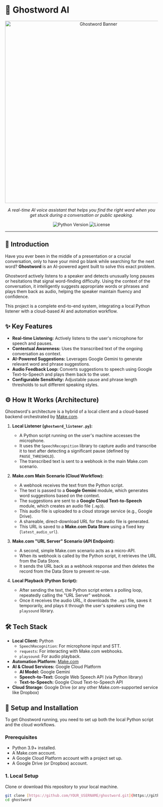 # 🎤 Ghostword AI

<p align="center">
  <img src="[URL_TO_YOUR_GHOSTWORD_GRAPHIC.png](https://github.com/Damilola-Ayeni/ghostword-ai/blob/main/ghostword_banner.png.png)" alt="Ghostword Banner" width="600"/>
</p>

<p align="center">
  <em>A real-time AI voice assistant that helps you find the right word when you get stuck during a conversation or public speaking.</em>
</p>

<p align="center">
  <img alt="Python Version" src="https://img.shields.io/badge/python-3.9+-blue.svg">
  <img alt="License" src="https://img.shields.io/badge/license-MIT-green.svg">
</p>

---

## 🌟 Introduction

Have you ever been in the middle of a presentation or a crucial conversation, only to have your mind go blank while searching for the next word? **Ghostword** is an AI-powered agent built to solve this exact problem.

Ghostword actively listens to a speaker and detects unusually long pauses or hesitations that signal word-finding difficulty. Using the context of the conversation, it intelligently suggests appropriate words or phrases and plays them back as audio, helping the speaker maintain fluency and confidence.

This project is a complete end-to-end system, integrating a local Python listener with a cloud-based AI and automation workflow.

## ✨ Key Features

- **Real-time Listening:** Actively listens to the user's microphone for speech and pauses.
- **Contextual Awareness:** Uses the transcribed text of the ongoing conversation as context.
- **AI-Powered Suggestions:** Leverages Google Gemini to generate relevant word and phrase suggestions.
- **Audio Feedback Loop:** Converts suggestions to speech using Google Text-to-Speech and plays them back to the user.
- **Configurable Sensitivity:** Adjustable pause and phrase length thresholds to suit different speaking styles.

## ⚙️ How It Works (Architecture)

Ghostword's architecture is a hybrid of a local client and a cloud-based backend orchestrated by [Make.com](https://www.make.com/).

1.  **Local Listener (`ghostword_listener.py`):**
    -   A Python script running on the user's machine accesses the microphone.
    -   It uses the `SpeechRecognition` library to capture audio and transcribe it to text after detecting a significant pause (defined by `PAUSE_THRESHOLD`).
    -   The transcribed text is sent to a webhook in the main Make.com scenario.

2.  **Make.com Main Scenario (Cloud Workflow):**
    -   A webhook receives the text from the Python script.
    -   The text is passed to a **Google Gemini** module, which generates word suggestions based on the context.
    -   The suggestions are sent to a **Google Cloud Text-to-Speech** module, which creates an audio file (`.mp3`).
    -   This audio file is uploaded to a cloud storage service (e.g., Google Drive).
    -   A shareable, direct-download URL for the audio file is generated.
    -   This URL is saved to a **Make.com Data Store** using a fixed key (`latest_audio_url`).

3.  **Make.com "URL Server" Scenario (API Endpoint):**
    -   A second, simple Make.com scenario acts as a micro-API.
    -   When its webhook is called by the Python script, it retrieves the URL from the Data Store.
    -   It sends the URL back as a webhook response and then deletes the record from the Data Store to prevent re-use.

4.  **Local Playback (Python Script):**
    -   After sending the text, the Python script enters a polling loop, repeatedly calling the "URL Server" webhook.
    -   Once it receives the audio URL, it downloads the `.mp3` file, saves it temporarily, and plays it through the user's speakers using the `playsound` library.

## 🛠️ Tech Stack

-   **Local Client:** Python
    -   `SpeechRecognition`: For microphone input and STT.
    -   `requests`: For interacting with Make.com webhooks.
    -   `playsound`: For audio playback.
-   **Automation Platform:** [Make.com](https://www.make.com/)
-   **AI & Cloud Services:** Google Cloud Platform
    -   **AI Model:** Google Gemini
    -   **Speech-to-Text:** Google Web Speech API (via Python library)
    -   **Text-to-Speech:** Google Cloud Text-to-Speech API
-   **Cloud Storage:** Google Drive (or any other Make.com-supported service like Dropbox)

## 🚀 Setup and Installation

To get Ghostword running, you need to set up both the local Python script and the cloud workflows.

### Prerequisites

-   Python 3.9+ installed.
-   A Make.com account.
-   A Google Cloud Platform account with a project set up.
-   A Google Drive (or Dropbox) account.

### 1. Local Setup

Clone or download this repository to your local machine.

```bash
git clone [https://github.com/YOUR_USERNAME/ghostword.git](https://github.com/YOUR_USERNAME/ghostword.git)
cd ghostword

